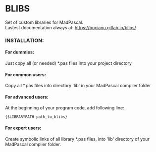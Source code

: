 # BLIBS

Set of custom libraries for MadPascal.  
Lastest documentation always at: https://bocianu.gitlab.io/blibs/

### INSTALLATION:

#### For dummies:
Just copy all (or needed) *.pas files into your project directory

#### For common users:
Copy all *.pas files into directory 'lib' in your MadPascal compiler folder

#### For advanced users:
At the beginning of your program code, add following line:
```
{$LIBRARYPATH path_to_blibs}
```

#### For expert users:
Create symbolic links of all library *.pas files, into 'lib' directory of your MadPascal complier folder.


